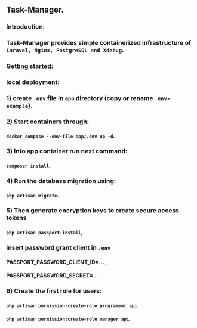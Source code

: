 ## Task-Manager.

### Introduction:

### Task-Manager provides simple containerized infrastructure of `Laravel, Nginx, PostgreSQL and Xdebug`.

### Getting started:

### local deployment:

### 1) create `.env` file in `app` directory (copy or rename `.env-example`).
### 2) Start containers through:
#### `docker compose --env-file app/.env up -d`.
### 3) Into app container run next command:
#### `composer install`.
### 4) Run the database migration using:
#### `php artisan migrate`.
### 5) Then generate encryption keys to create secure access tokens
#### `php artisan passport:install`,
### insert password grant client in `.env`
#### PASSPORT_PASSWORD_CLIENT_ID=... ,
#### PASSPORT_PASSWORD_SECRET=... .
### 6) Create the first role for users:
#### `php artisan permission:create-role programmer api`.
#### `php artisan permission:create-role manager api`.

